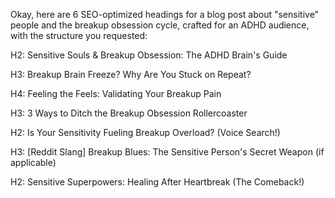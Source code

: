 Okay, here are 6 SEO-optimized headings for a blog post about "sensitive" people and the breakup obsession cycle, crafted for an ADHD audience, with the structure you requested:

H2: Sensitive Souls & Breakup Obsession: The ADHD Brain's Guide

H3: Breakup Brain Freeze? Why Are You Stuck on Repeat?

H4: Feeling the Feels: Validating Your Breakup Pain

H3: 3 Ways to Ditch the Breakup Obsession Rollercoaster

H2: Is Your Sensitivity Fueling Breakup Overload? (Voice Search!)

H3:  [Reddit Slang] Breakup Blues: The Sensitive Person's Secret Weapon (if applicable)

H2:  Sensitive Superpowers: Healing After Heartbreak (The Comeback!)